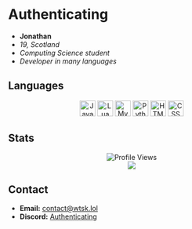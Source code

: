 # Authenticating

- **Jonathan**  
- *19, Scotland*  
- *Computing Science student*  
- *Developer in many languages*

## Languages

<p align="center">
    <img width="32" src="https://raw.githubusercontent.com/marwin1991/profile-technology-icons/refs/heads/main/icons/javascript.png" alt="JavaScript" title="JavaScript"/>
    <img width="32" src="https://raw.githubusercontent.com/marwin1991/profile-technology-icons/refs/heads/main/icons/lua.png" alt="Lua" title="Lua"/>
    <img width="32" src="https://raw.githubusercontent.com/marwin1991/profile-technology-icons/refs/heads/main/icons/mysql.png" alt="MySQL" title="MySQL"/>
    <img width="32" src="https://raw.githubusercontent.com/marwin1991/profile-technology-icons/refs/heads/main/icons/python.png" alt="Python" title="Python"/>
    <img width="32" src="https://raw.githubusercontent.com/marwin1991/profile-technology-icons/refs/heads/main/icons/html.png" alt="HTML" title="HTML"/>
    <img width="32" src="https://raw.githubusercontent.com/marwin1991/profile-technology-icons/refs/heads/main/icons/css.png" alt="CSS" title="CSS"/>
</p>

## Stats

<p align="center">
    <img src="https://komarev.com/ghpvc/?username=2034&color=grey&style=for-the-badge&abbreviated=true" alt="Profile Views">
    <br>
    <img src="https://github-readme-streak-stats.herokuapp.com/?user=2034&hide_border=true&card_width=338&theme=transparent"/>
</p>

## Contact

- **Email:** [contact@wtsk.lol](mailto:contact@wtsk.lol)
- **Discord:** [Authenticating](https://discord.com/users/1340045863401033800)
